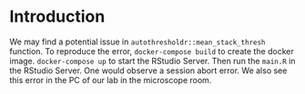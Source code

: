 # Introduction

We may find a potential issue in `autothresholdr::mean_stack_thresh` function. To reproduce the error, `docker-compose build` to create the docker image. `docker-compose up` to start the RStudio Server. Then run the `main.R` in the RStudio Server. One would observe a session abort error. We also see this error in the PC of our lab in the microscope room.

